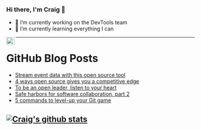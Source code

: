 ### Hi there, I'm Craig 👋

<!--
**CraigTeelFugro/CraigTeelFugro** is a ✨ _special_ ✨ repository because its `README.md` (this file) appears on your GitHub profile.

Here are some ideas to get you started:
-->

- 🔭 I’m currently working on the DevTools team
- 🌱 I’m currently learning everything I can

[<img align="left" alt="Craig Teel | LinkedIn" width="22px" src="https://cdn.jsdelivr.net/npm/simple-icons@v3/icons/linkedin.svg" />][linkedin]

---

# GitHub Blog Posts

<!-- BLOG-POST-LIST:START -->
- [Stream event data with this open source tool](https://opensource.com/article/21/4/event-streaming-rudderstack)
- [4 ways open source gives you a competitive edge](https://opensource.com/article/21/4/open-source-competitive-advantage)
- [To be an open leader, listen to your heart](https://opensource.com/open-organization/21/4/open-leadership-listen-heart)
- [Safe harbors for software collaboration, part 2](https://github.blog/2021-04-08-safe-harbors-for-software-collaboration-part-2/)
- [5 commands to level-up your Git game](https://opensource.com/article/21/4/git-commands)
<!-- BLOG-POST-LIST:END -->

## [![Craig's github stats](https://github-readme-stats.vercel.app/api?username=craigteelfugro)](https://github.com/anuraghazra/github-readme-stats)


[linkedin]: https://linkedin.com/in/craig-teel-b8786771
